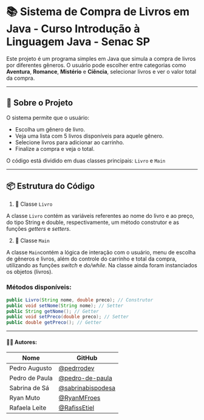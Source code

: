 
# 📚 Sistema de Compra de Livros em Java - Curso Introdução à Linguagem Java - Senac SP

Este projeto é um programa simples em Java que simula a compra de livros por diferentes gêneros. O usuário pode escolher entre categorias como **Aventura**, **Romance**, **Mistério** e **Ciência**, selecionar livros e ver o valor total da compra.

---

## 🧠 Sobre o Projeto

O sistema permite que o usuário:

- Escolha um gênero de livro.
- Veja uma lista com 5 livros disponíveis para aquele gênero.
- Selecione livros para adicionar ao carrinho.
- Finalize a compra e veja o total.

O código está dividido em duas classes principais: `Livro` e `Main`

---

## 📦 Estrutura do Código

 1. 📁 Classe `Livro`

A classe `Livro` contém as variáveis referentes ao nome do livro e ao preço, do tipo String e double, respectivamente, um método construtor e as funções *getters* e *setters*.

2. 📁 Classe `Main`

A classe `Main`contém a lógica de interação com o usuário, menu de escolha de gêneros e livros, além do controle do carrinho e total da compra, utilizando as funções *switch* e *do/while*. Na classe ainda foram instanciados os objetos (livros).

### Métodos disponíveis:

```java
public Livro(String nome, double preco); // Construtor
public void setNome(String nome); // Setter
public String getNome(); // Getter
public void setPreco(double preco); // Setter
public double getPreco(); // Getter
```

---
#### 👨‍💻 Autores:

| Nome           | GitHub                                                  |
|----------------|---------------------------------------------------------|
| Pedro Augusto  | [@pedrrodev](https://github.com/pedrrodev)              |
| Pedro de Paula | [@pedro-de-paula](https://github.com/pedro-de-paula)    |
| Sabrina de Sá  | [@sabrinabispodesa](https://github.com/sabrinabispodesa)|
| Ryan Muto      | [@RyanMFroes](https://github.com/RyanMFroes)            |
| Rafaela Leite  | [@RafissEtiel](https://github.com/RafissEtiel)          |
